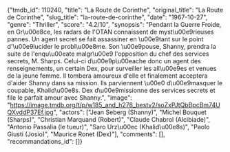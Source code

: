 {"tmdb_id": 110240, "title": "La Route de Corinthe", "original_title": "La Route de Corinthe", "slug_title": "la-route-de-corinthe", "date": "1967-10-27", "genre": "Thriller", "score": "4.2/10", "synopsis": "Pendant la Guerre Froide, en Gr\u00e8ce, les radars de l'OTAN connaissent de myst\u00e9rieuses pannes. Un agent secret se fait assassiner en \u00e9tant sur le point d'\u00e9lucider le probl\u00e8me. Son \u00e9pouse, Shanny, prendra la suite de l'enqu\u00eate malgr\u00e9 l'opposition du chef des services secrets, M. Sharps. Celui-ci d\u00e9p\u00eache donc un agent des renseignements, un certain Dex, pour surveiller les all\u00e9es et venues de la jeune femme. Il tombera amoureux d'elle et finalement acceptera d'aider Shanny dans sa mission. Ils parviennent \u00e0 d\u00e9masquer le coupable, Khalid\u00e8s. Dex d\u00e9missionne des services secrets et file le parfait amour avec Shanny.", "image": "https://image.tmdb.org/t/p/w185_and_h278_bestv2/soZxPJtQbBpcBm74UQXvddP37Ef.jpg", "actors": ["Jean Seberg (Shanny)", "Michel Bouquet (Sharps)", "Christian Marquand (Robert)", "Claude Chabrol (Alcibiade)", "Antonio Passalia (le tueur)", "Saro Urz\u00ec (Khalid\u00e8s)", "Paolo Giusti (Josio)", "Maurice Ronet (Dex)"], "comments": [], "recommandations_id": []}